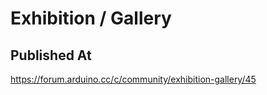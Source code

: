 # Exhibition / Gallery

## Published At

https://forum.arduino.cc/c/community/exhibition-gallery/45
